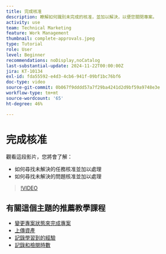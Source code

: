 ```yaml
---
title: 完成核准
description: 瞭解如何識別未完成的核准，並加以解決，以便您關閉專案。
activity: use
team: Technical Marketing
feature: Work Management
thumbnail: complete-approvals.jpeg
type: Tutorial
role: User
level: Beginner
recommendations: noDisplay,noCatalog
last-substantial-update: 2024-11-22T00:00:00Z
jira: KT-10134
exl-id: fda55592-e4d3-4cb6-941f-09bf1bc76bf6
doc-type: video
source-git-commit: 0b067f9dddd57a7f29ba4241d2d9bf59a9748e3e
workflow-type: tm+mt
source-wordcount: '65'
ht-degree: 46%

---
```


# 完成核准

觀看這段影片，您將會了解：

* 如何尋找未解決的任務核准並加以處理
* 如何尋找未解決的問題核准並加以處理

>[!VIDEO](https://video.tv.adobe.com/v/3439422/?quality=12&learn=on)

## 有關這個主題的推薦教學課程

* [變更專案狀態來完成專案](/help/manage-work/projects/change-the-project-status.md)
* [上傳資產](/help/manage-work/close-a-project/upload-assets.md)
* [記錄學習到的經驗](/help/manage-work/close-a-project/lessons-learned-from-closing-a-project.md)
* [記錄和檢閱時數](/help/manage-work/close-a-project/log-and-review-hours.md)

